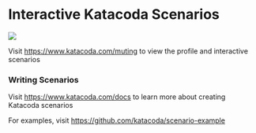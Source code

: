 # Interactive Katacoda Scenarios

[![](http://shields.katacoda.com/katacoda/muting/count.svg)](https://www.katacoda.com/muting "Get your profile on Katacoda.com")

Visit https://www.katacoda.com/muting to view the profile and interactive scenarios

### Writing Scenarios
Visit https://www.katacoda.com/docs to learn more about creating Katacoda scenarios

For examples, visit https://github.com/katacoda/scenario-example

